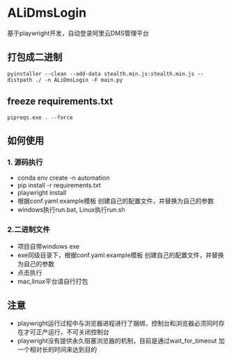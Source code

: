 # ALiDmsLogin
基于playwright开发，自动登录阿里云DMS管理平台

## 打包成二进制
```shell
pyinstaller --clean --add-data stealth.min.js:stealth.min.js --distpath ./ -n ALiDmsLogin -F main.py
```

## freeze requirements.txt
```shell
pipreqs.exe . --force
```

## 如何使用
### 1. 源码执行
- conda env create -n automation
- pip install -r requirements.txt
- playwright install
- 根据conf.yaml.example模板 创建自己的配置文件，并替换为自己的参数
- windows执行run.bat, Linux执行run.sh
  
### 2.二进制文件
- 项目自带windows exe
- exe同级目录下，根据conf.yaml.example模板 创建自己的配置文件，并替换为自己的参数
- 点击执行
- mac,linux平台请自行打包


## 注意
- playwright运行过程中与浏览器进程进行了捆绑，控制台和浏览器必须同时存在才可正产运行，不可关闭控制台
- playwright没有提供永久阻塞浏览器的机制，目前是通过wait_for_timeout 加一个相对长的时间来达到目的